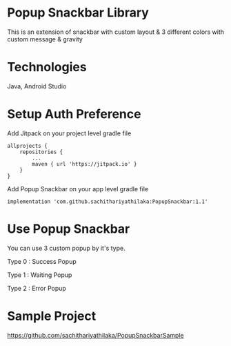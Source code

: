 # Popup Snackbar Library

This is an extension of snackbar with custom layout &amp; 3 different colors with custom message &amp; gravity 

# Technologies
Java, Android Studio

# Setup Auth Preference

Add Jitpack on your project level gradle file

```
allprojects {
	repositories {
		...
		maven { url 'https://jitpack.io' }
	}
}
```
  
Add Popup Snackbar on your app level gradle file

```implementation 'com.github.sachithariyathilaka:PopupSnackbar:1.1'```

# Use Popup Snackbar

You can use 3 custom popup by it's type.

Type 0 : Success Popup

Type 1 : Waiting Popup

Type 2 : Error Popup

# Sample Project

https://github.com/sachithariyathilaka/PopupSnackbarSample


